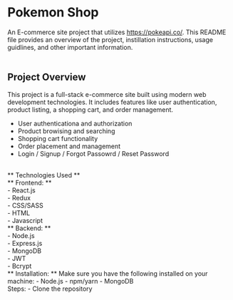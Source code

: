 # Pokemon Shop <br/>
An E-commerce site project that utilizes https://pokeapi.co/. This README file provides an overview of the project, instillation instructions, usage guidlines, and other important information.
<br/>
<br/>
## Project Overview
This project is a full-stack e-commerce site built using modern web development technologies. It includes features like user authentication, product listing, a shopping cart, and order management.
- User authenticationa and authorization
- Product browising and searching
- Shopping cart functionality
- Order placement and management
- Login / Signup / Forgot Passowrd / Reset Password
<br/>
** Technologies Used **
<br/>
** Frontend: **
<br/>
- React.js
<br/>
- Redux
<br/>
- CSS/SASS
<br/>
- HTML
<br/>
- Javascript
<br/>
** Backend: **
<br/>
- Node.js
<br/>
- Express.js
<br/>
- MongoDB
<br/>
- JWT
<br/>
- Bcrypt
<br/>
** Installation: **
Make sure you have the following installed on your machine:
- Node.js
- npm/yarn
- MongoDB
<br/>
Steps:
- Clone the repository
